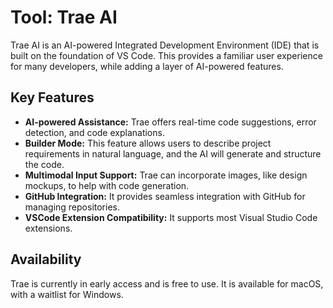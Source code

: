 # Tool: Trae AI

Trae AI is an AI-powered Integrated Development Environment (IDE) that is built on the foundation of VS Code. This provides a familiar user experience for many developers, while adding a layer of AI-powered features.

## Key Features

*   **AI-powered Assistance:** Trae offers real-time code suggestions, error detection, and code explanations.
*   **Builder Mode:** This feature allows users to describe project requirements in natural language, and the AI will generate and structure the code.
*   **Multimodal Input Support:** Trae can incorporate images, like design mockups, to help with code generation.
*   **GitHub Integration:** It provides seamless integration with GitHub for managing repositories.
*   **VSCode Extension Compatibility:** It supports most Visual Studio Code extensions.

## Availability

Trae is currently in early access and is free to use. It is available for macOS, with a waitlist for Windows.
